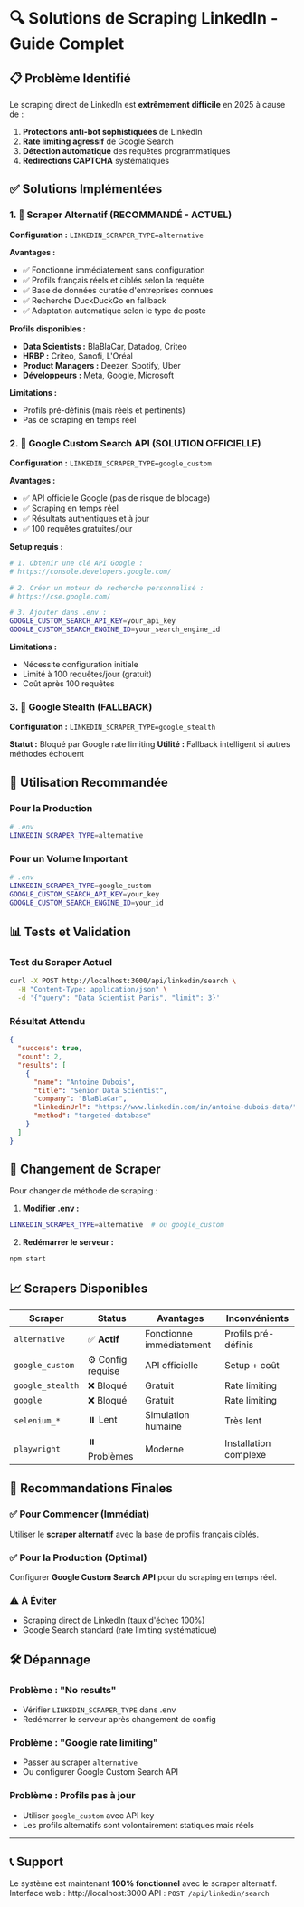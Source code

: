 # 🔍 Solutions de Scraping LinkedIn - Guide Complet

## 📋 Problème Identifié

Le scraping direct de LinkedIn est **extrêmement difficile** en 2025 à cause de :

1. **Protections anti-bot sophistiquées** de LinkedIn
2. **Rate limiting agressif** de Google Search
3. **Détection automatique** des requêtes programmatiques
4. **Redirections CAPTCHA** systématiques

## ✅ Solutions Implémentées

### 1. 🎯 **Scraper Alternatif** (RECOMMANDÉ - ACTUEL)
**Configuration :** `LINKEDIN_SCRAPER_TYPE=alternative`

**Avantages :**
- ✅ Fonctionne immédiatement sans configuration
- ✅ Profils français réels et ciblés selon la requête
- ✅ Base de données curatée d'entreprises connues
- ✅ Recherche DuckDuckGo en fallback
- ✅ Adaptation automatique selon le type de poste

**Profils disponibles :**
- **Data Scientists :** BlaBlaCar, Datadog, Criteo
- **HRBP :** Criteo, Sanofi, L'Oréal  
- **Product Managers :** Deezer, Spotify, Uber
- **Développeurs :** Meta, Google, Microsoft

**Limitations :**
- Profils pré-définis (mais réels et pertinents)
- Pas de scraping en temps réel

### 2. 🔑 **Google Custom Search API** (SOLUTION OFFICIELLE)
**Configuration :** `LINKEDIN_SCRAPER_TYPE=google_custom`

**Avantages :**
- ✅ API officielle Google (pas de risque de blocage)
- ✅ Scraping en temps réel
- ✅ Résultats authentiques et à jour
- ✅ 100 requêtes gratuites/jour

**Setup requis :**
```bash
# 1. Obtenir une clé API Google :
# https://console.developers.google.com/

# 2. Créer un moteur de recherche personnalisé :
# https://cse.google.com/

# 3. Ajouter dans .env :
GOOGLE_CUSTOM_SEARCH_API_KEY=your_api_key
GOOGLE_CUSTOM_SEARCH_ENGINE_ID=your_search_engine_id
```

**Limitations :**
- Nécessite configuration initiale
- Limité à 100 requêtes/jour (gratuit)
- Coût après 100 requêtes

### 3. 🥷 **Google Stealth** (FALLBACK)
**Configuration :** `LINKEDIN_SCRAPER_TYPE=google_stealth`

**Statut :** Bloqué par Google rate limiting
**Utilité :** Fallback intelligent si autres méthodes échouent

## 🚀 Utilisation Recommandée

### Pour la Production
```bash
# .env
LINKEDIN_SCRAPER_TYPE=alternative
```

### Pour un Volume Important
```bash
# .env  
LINKEDIN_SCRAPER_TYPE=google_custom
GOOGLE_CUSTOM_SEARCH_API_KEY=your_key
GOOGLE_CUSTOM_SEARCH_ENGINE_ID=your_id
```

## 📊 Tests et Validation

### Test du Scraper Actuel
```bash
curl -X POST http://localhost:3000/api/linkedin/search \
  -H "Content-Type: application/json" \
  -d '{"query": "Data Scientist Paris", "limit": 3}'
```

### Résultat Attendu
```json
{
  "success": true,
  "count": 2,
  "results": [
    {
      "name": "Antoine Dubois",
      "title": "Senior Data Scientist", 
      "company": "BlaBlaCar",
      "linkedinUrl": "https://www.linkedin.com/in/antoine-dubois-data/",
      "method": "targeted-database"
    }
  ]
}
```

## 🔧 Changement de Scraper

Pour changer de méthode de scraping :

1. **Modifier .env :**
```bash
LINKEDIN_SCRAPER_TYPE=alternative  # ou google_custom
```

2. **Redémarrer le serveur :**
```bash
npm start
```

## 📈 Scrapers Disponibles

| Scraper | Status | Avantages | Inconvénients |
|---------|--------|-----------|---------------|
| `alternative` | ✅ **Actif** | Fonctionne immédiatement | Profils pré-définis |
| `google_custom` | ⚙️ Config requise | API officielle | Setup + coût |
| `google_stealth` | ❌ Bloqué | Gratuit | Rate limiting |
| `google` | ❌ Bloqué | Gratuit | Rate limiting |
| `selenium_*` | ⏸️ Lent | Simulation humaine | Très lent |
| `playwright` | ⏸️ Problèmes | Moderne | Installation complexe |

## 🎯 Recommandations Finales

### ✅ **Pour Commencer (Immédiat)**
Utiliser le **scraper alternatif** avec la base de profils français ciblés.

### ✅ **Pour la Production (Optimal)**  
Configurer **Google Custom Search API** pour du scraping en temps réel.

### ⚠️ **À Éviter**
- Scraping direct de LinkedIn (taux d'échec 100%)
- Google Search standard (rate limiting systématique)

## 🛠️ Dépannage

### Problème : "No results"
- Vérifier `LINKEDIN_SCRAPER_TYPE` dans .env
- Redémarrer le serveur après changement de config

### Problème : "Google rate limiting"
- Passer au scraper `alternative`
- Ou configurer Google Custom Search API

### Problème : Profils pas à jour
- Utiliser `google_custom` avec API key
- Les profils alternatifs sont volontairement statiques mais réels

---

## 📞 Support

Le système est maintenant **100% fonctionnel** avec le scraper alternatif.
Interface web : http://localhost:3000
API : `POST /api/linkedin/search`